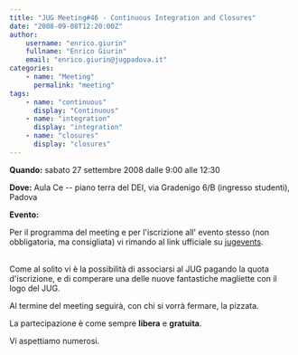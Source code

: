```yaml
---
title: "JUG Meeting#46 - Continuous Integration and Closures"
date: "2008-09-08T12:20:00Z"
author:
    username: "enrico.giurin"
    fullname: "Enrico Giurin"
    email: "enrico.giurin@jugpadova.it"
categories:
    - name: "Meeting"
      permalink: "meeting"
tags:
    - name: "continuous"
      display: "Continuous"
    - name: "integration"
      display: "integration"
    - name: "closures"
      display: "closures"
---
```


**Quando:** sabato 27 settembre 2008 dalle 9:00 alle 12:30

**Dove:** Aula Ce -- piano terra del DEI, via Gradenigo 6/B (ingresso
studenti), Padova

**Evento:**

Per il programma del meeting e per l'iscrizione all' evento stesso (non
obbligatoria, ma consigliata) vi rimando al link ufficiale su
<a href="http://jugevents.org/jugevents/event/show.html?id=7321">jugevents</a>.\
<br>

Come al solito vi è la possibilità di associarsi al JUG pagando la quota
d'iscrizione, e di comperare una delle nuove fantastiche magliette con
il logo del JUG.

Al termine del meeting seguirà, con chi si vorrà fermare, la pizzata.

La partecipazione è come sempre <strong>libera</strong> e
<strong>gratuita</strong>.

Vi aspettiamo numerosi.
